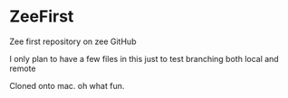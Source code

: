 # ZeeFirst
Zee first repository on zee GitHub

I only plan to have a few files in this just to test branching both local and remote

Cloned onto mac. oh what fun.

